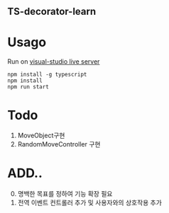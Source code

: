 TS-decorator-learn
-------

# Usago 
Run on [visual-studio live server](https://marketplace.visualstudio.com/items?itemName=ritwickdey.LiveServer)
```
npm install -g typescript
npm install
npm run start
```

# Todo
1. MoveObject구현
2. RandomMoveController 구현

# ADD..
0. 명백한 목표를 정하여 기능 확장 필요
1. 전역 이벤트 컨트롤러 추가 및 사용자와의 상호작용 추가
